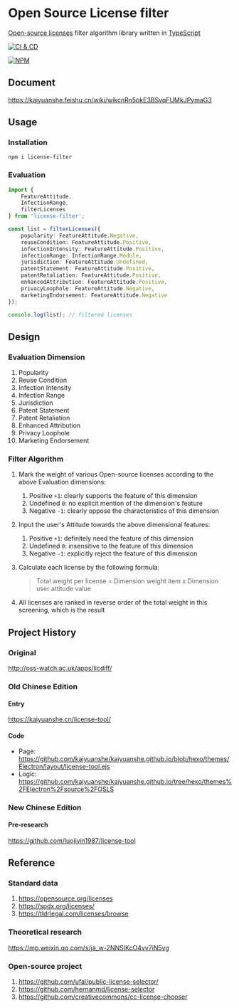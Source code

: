 # Open Source License filter

[Open-source licenses][1] filter algorithm library written in [TypeScript][2]

[![CI & CD](https://github.com/kaiyuanshe/Open-Source-License-filter/actions/workflows/main.yml/badge.svg)][3]

[![NPM](https://nodei.co/npm/license-filter.png?downloads=true&downloadRank=true&stars=true)][4]

## Document

https://kaiyuanshe.feishu.cn/wiki/wikcnRn5pkE3BSvqFUMkJPymaG3

## Usage

### Installation

```shell
npm i license-filter
```

### Evaluation

```typescript
import {
    FeatureAttitude,
    InfectionRange,
    filterLicenses
} from 'license-filter';

const list = filterLicenses({
    popularity: FeatureAttitude.Negative,
    reuseCondition: FeatureAttitude.Positive,
    infectionIntensity: FeatureAttitude.Positive,
    infectionRange: InfectionRange.Module,
    jurisdiction: FeatureAttitude.Undefined,
    patentStatement: FeatureAttitude.Positive,
    patentRetaliation: FeatureAttitude.Positive,
    enhancedAttribution: FeatureAttitude.Positive,
    privacyLoophole: FeatureAttitude.Negative,
    marketingEndorsement: FeatureAttitude.Negative
});

console.log(list); // filtered licenses
```

## Design

### Evaluation Dimension

1. Popularity
2. Reuse Condition
3. Infection Intensity
4. Infection Range
5. Jurisdiction
6. Patent Statement
7. Patent Retaliation
8. Enhanced Attribution
9. Privacy Loophole
10. Marketing Endorsement

### Filter Algorithm

1. Mark the weight of various Open-source licenses according to the above Evaluation dimensions:

    1. Positive `+1`: clearly supports the feature of this dimension
    2. Undefined `0`: no explicit mention of the dimension's feature
    3. Negative `-1`: clearly oppose the characteristics of this dimension

2. Input the user's Attitude towards the above dimensional features:

    1. Positive `+1`: definitely need the feature of this dimension
    2. Undefined `0`: insensitive to the feature of this dimension
    3. Negative `-1`: explicitly reject the feature of this dimension

3. Calculate each license by the following formula:

    > Total weight per license = Dimension weight item x Dimension user attitude value

4. All licenses are ranked in reverse order of the total weight in this screening, which is the result

## Project History

### Original

http://oss-watch.ac.uk/apps/licdiff/

### Old Chinese Edition

#### Entry

https://kaiyuanshe.cn/license-tool/

#### Code

-   Page: https://github.com/kaiyuanshe/kaiyuanshe.github.io/blob/hexo/themes/Electron/layout/license-tool.ejs
-   Logic: https://github.com/kaiyuanshe/kaiyuanshe.github.io/tree/hexo/themes%2FElectron%2Fsource%2FOSLS

### New Chinese Edition

#### Pre-research

https://github.com/luojiyin1987/license-tool

## Reference

### Standard data

1. https://opensource.org/licenses
2. https://spdx.org/licenses/
3. https://tldrlegal.com/licenses/browse

### Theoretical research

https://mp.weixin.qq.com/s/ja_w-2NNSIKcO4vv7iN5vg

### Open-source project

1. https://github.com/ufal/public-license-selector/
2. https://github.com/hernanmd/license-selector
3. https://github.com/creativecommons/cc-license-chooser

[1]: https://opensource.org/licenses
[2]: https://www.typescriptlang.org/
[3]: https://github.com/kaiyuanshe/Open-Source-License-filter/actions/workflows/main.yml
[4]: https://nodei.co/npm/license-filter/
